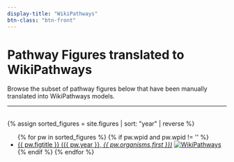 ```yaml
---
display-title: "WikiPathways"
btn-class: "btn-front"
---
```


<h1>Pathway Figures translated to WikiPathways
    <a href="https://github.com/wikipathways/pfocr-database/blob/main/_data/wpid_map.tsv"
      target="_blank">
      <span title="Edit list" style="color: #666; font-size: 0.8em;">
         <i class="fa fa-pencil"></i>
      </span>
    </a>
</h1>
<p>Browse the subset of pathway figures below that have been manually translated into WikiPathways models.</p>
<hr/><br/>
{% assign sorted_figures = site.figures | sort: "year" | reverse %}
<ul>
  {% for pw in sorted_figures %}
    {% if pw.wpid and pw.wpid != '' %}
      <li><a href="{{ pw.url }}">{{ pw.figtitle }} ({{ pw.year }}, <em>{{ pw.organisms.first }})</em></a>
        <a href="https://www.wikipathways.org/instance/{{ pw.wpid }}" target="_blank">
          <img alt="WikiPathways" src="https://img.shields.io/static/v1?label=WikiPathways&message={{ pw.wpid }}&color=orange">
        </a>
      </li>
    {% endif %} 
  {% endfor %}
</ul>